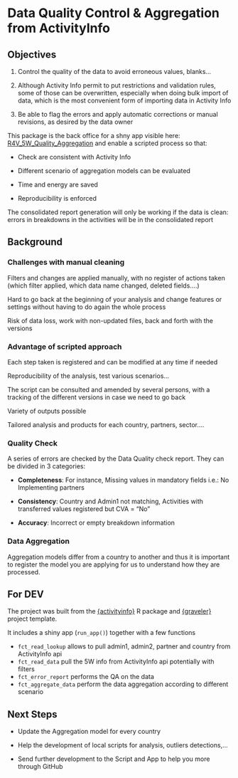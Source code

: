 #  Data Quality Control & Aggregation from ActivityInfo

## Objectives

 1. Control the quality of the data to avoid erroneous values, blanks…

 2. Although Activity Info permit to put restrictions and validation rules, some of those can be overwritten, especially when doing bulk import of data, which is the most convenient form of importing data in Activity Info

 3. Be able to flag the errors and apply automatic corrections or manual revisions, as desired by the data owner

This package is the back office for a shny app visible here: [R4V_5W_Quality_Aggregation](https://rstudio.unhcr.org/R4V_5W_Quality_Aggregation/) and enable a scripted process so that:

 * Check are consistent with Activity Info  
 
 * Different scenario of aggregation models can be evaluated 
 
 * Time and energy are saved 
 
 * Reproducibility is enforced
 

The consolidated report generation will only be working if the data is clean: errors in breakdowns in the activities will be in the consolidated report

## Background 

### Challenges with manual cleaning 

Filters and changes are applied manually, with no register of actions taken (which filter applied, which data name changed, deleted fields….) 

Hard to go back at the beginning of your analysis and change features or settings without having to do again the whole process

Risk of data loss, work with non-updated files,  back and forth with the versions


### Advantage of scripted approach 

Each step taken is registered and can be modified at any time if needed

Reproducibility of the analysis, test various scenarios…

The script can be consulted and amended by several persons, with a tracking of the different versions in case we need to go back

Variety of outputs possible

Tailored analysis and products for each country, partners, sector….


### Quality Check 

A series of errors are checked by the Data Quality check report. They can be divided in 3 categories:

 * __Completeness__: For instance, Missing values in mandatory fields i.e.: No Implementing partners

 * __Consistency__: Country and Admin1 not matching, Activities with transferred values registered but CVA = “No”

 * __Accuracy__: Incorrect or empty breakdown information


### Data Aggregation 

Aggregation models differ from a country to another and thus it is important to register the model you are applying for us to understand how they are processed. 


## For DEV

The project was built from the  [{activityinfo}](https://www.activityinfo.org/support/docs/R/) R package and [{graveler}](https://edouard-legoupil.github.io/graveler/) project template.

It includes a shiny app (`run_app()`) together with a few functions

 * `fct_read_lookup` allows to pull admin1, admin2, partner and country  from ActivityInfo api
 * `fct_read_data` pull the 5W info from ActivityInfo api potentially with filters
 * `fct_error_report` performs the QA on the data
 * `fct_aggregate_data` perform the data aggregation according to different scenario

## Next Steps

 * Update the Aggregation model for every country

 * Help the development of local scripts for analysis, outliers detections,…

 * Send further development to the Script and App to help you more through GitHub

 




